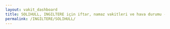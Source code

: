 ```yaml
---
layout: vakit_dashboard
title: SOLIHULL, INGILTERE için iftar, namaz vakitleri ve hava durumu - ilçe/eyalet seç
permalink: /INGILTERE/SOLIHULL/
---
```


<script type="text/javascript">
  var GLOBAL_COUNTRY = 'INGILTERE';
  var GLOBAL_CITY = 'SOLIHULL';
  var GLOBAL_STATE = '';
  var lat = 72;
  var lon = 21;
</script>
